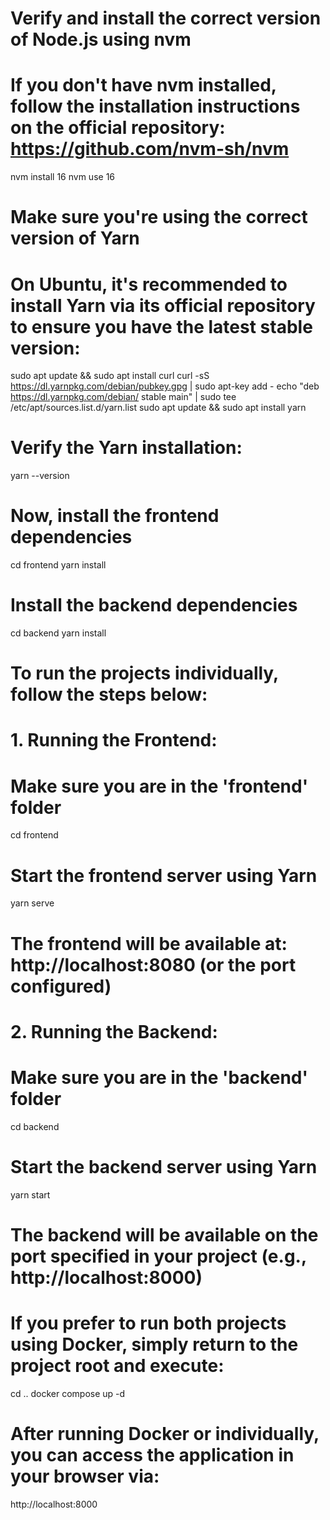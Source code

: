 # Verify and install the correct version of Node.js using nvm
# If you don't have nvm installed, follow the installation instructions on the official repository: https://github.com/nvm-sh/nvm
nvm install 16
nvm use 16

# Make sure you're using the correct version of Yarn
# On Ubuntu, it's recommended to install Yarn via its official repository to ensure you have the latest stable version:
sudo apt update && sudo apt install curl
curl -sS https://dl.yarnpkg.com/debian/pubkey.gpg | sudo apt-key add -
echo "deb https://dl.yarnpkg.com/debian/ stable main" | sudo tee /etc/apt/sources.list.d/yarn.list
sudo apt update && sudo apt install yarn

# Verify the Yarn installation:
yarn --version

# Now, install the frontend dependencies
cd frontend
yarn install

# Install the backend dependencies
cd backend
yarn install

# To run the projects individually, follow the steps below:

# 1. Running the Frontend:
# Make sure you are in the 'frontend' folder
cd frontend
# Start the frontend server using Yarn
yarn serve

# The frontend will be available at: http://localhost:8080 (or the port configured)

# 2. Running the Backend:
# Make sure you are in the 'backend' folder
cd backend
# Start the backend server using Yarn
yarn start

# The backend will be available on the port specified in your project (e.g., http://localhost:8000)

# If you prefer to run both projects using Docker, simply return to the project root and execute:
cd ..
docker compose up -d

# After running Docker or individually, you can access the application in your browser via:
http://localhost:8000
